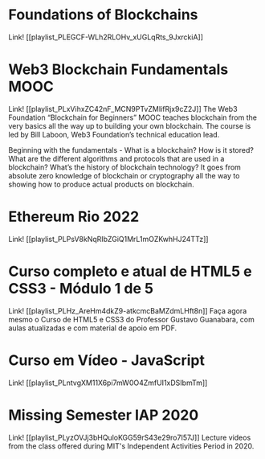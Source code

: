 # Foundations of Blockchains
Link! [[playlist_PLEGCF-WLh2RLOHv_xUGLqRts_9JxrckiA]]

# Web3 Blockchain Fundamentals MOOC
Link! [[playlist_PLxVihxZC42nF_MCN9PTvZMIifRjx9cZ2J]]
The Web3 Foundation “Blockchain for Beginners” MOOC teaches blockchain from the very basics all the way up to building your own blockchain. The course is led by Bill Laboon, Web3 Foundation’s technical education lead.

Beginning with the fundamentals - What is a blockchain? How is it stored? What are the different algorithms and protocols that are used in a blockchain? What’s the history of blockchain technology? It goes from absolute zero knowledge of blockchain or cryptography all the way to showing how to produce actual products on blockchain.

# Ethereum Rio 2022
Link! [[playlist_PLPsV8kNqRIbZGiQ1MrL1mOZKwhHJ24TTz]]

# Curso completo e atual de HTML5 e CSS3 - Módulo 1 de 5
Link! [[playlist_PLHz_AreHm4dkZ9-atkcmcBaMZdmLHft8n]]
Faça agora mesmo o Curso de HTML5 e CSS3 do Professor Gustavo Guanabara, com aulas atualizadas e com material de apoio em PDF.

# Curso em Vídeo - JavaScript
Link! [[playlist_PLntvgXM11X6pi7mW0O4ZmfUI1xDSIbmTm]]

# Missing Semester IAP 2020
Link! [[playlist_PLyzOVJj3bHQuloKGG59rS43e29ro7I57J]]
Lecture videos from the class offered during MIT's Independent Activities Period in 2020.

